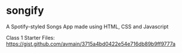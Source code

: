 # songify
A Spotify-styled Songs App made using HTML, CSS and Javascript

Class 1 Starter Files: https://gist.github.com/avmain/3715a4bd0422e54e716db89b9ff9777a
